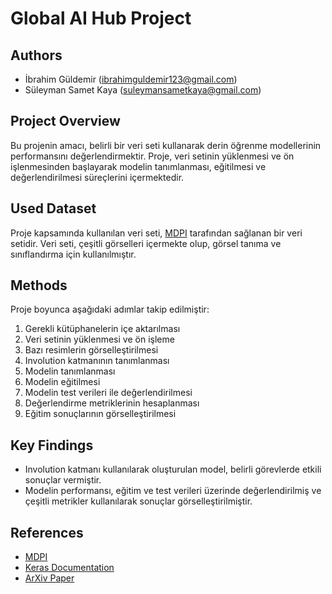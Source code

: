 # Global AI Hub Project

## Authors
- İbrahim Güldemir (ibrahimguldemir123@gmail.com)
- Süleyman Samet Kaya (suleymansametkaya@gmail.com)

## Project Overview
Bu projenin amacı, belirli bir veri seti kullanarak derin öğrenme modellerinin performansını değerlendirmektir. Proje, veri setinin yüklenmesi ve ön işlenmesinden başlayarak modelin tanımlanması, eğitilmesi ve değerlendirilmesi süreçlerini içermektedir.

## Used Dataset
Proje kapsamında kullanılan veri seti, [MDPI](https://www.mdpi.com/2072-4292/13/16/3055) tarafından sağlanan bir veri setidir. Veri seti, çeşitli görselleri içermekte olup, görsel tanıma ve sınıflandırma için kullanılmıştır.

## Methods
Proje boyunca aşağıdaki adımlar takip edilmiştir:
1. Gerekli kütüphanelerin içe aktarılması
2. Veri setinin yüklenmesi ve ön işleme
3. Bazı resimlerin görselleştirilmesi
4. Involution katmanının tanımlanması
5. Modelin tanımlanması
6. Modelin eğitilmesi
7. Modelin test verileri ile değerlendirilmesi
8. Değerlendirme metriklerinin hesaplanması
9. Eğitim sonuçlarının görselleştirilmesi

## Key Findings
- Involution katmanı kullanılarak oluşturulan model, belirli görevlerde etkili sonuçlar vermiştir.
- Modelin performansı, eğitim ve test verileri üzerinde değerlendirilmiş ve çeşitli metrikler kullanılarak sonuçlar görselleştirilmiştir.

## References
- [MDPI](https://www.mdpi.com/2072-4292/13/16/3055)
- [Keras Documentation](https://keras.io/examples/vision/involution/)
- [ArXiv Paper](https://arxiv.org/abs/2103.06255v2)

